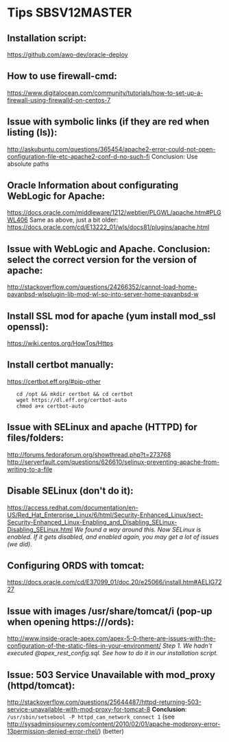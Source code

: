 # Tips SBSV12MASTER
## Installation script:
https://github.com/awo-dev/oracle-deploy

## How to use firewall-cmd:
https://www.digitalocean.com/community/tutorials/how-to-set-up-a-firewall-using-firewalld-on-centos-7

## Issue with symbolic links (if they are red when listing (ls)):
http://askubuntu.com/questions/365454/apache2-error-could-not-open-configuration-file-etc-apache2-conf-d-no-such-fi
   Conclusion: Use absolute paths

## Oracle Information about configurating WebLogic for Apache:
https://docs.oracle.com/middleware/1212/webtier/PLGWL/apache.htm#PLGWL406
Same as above, just a bit older:
https://docs.oracle.com/cd/E13222_01/wls/docs81/plugins/apache.html

## Issue with WebLogic and Apache. Conclusion: select the correct version for the version of apache:
http://stackoverflow.com/questions/24266352/cannot-load-home-pavanbsd-wlsplugin-lib-mod-wl-so-into-server-home-pavanbsd-w

## Install SSL mod for apache (yum install mod_ssl openssl):
https://wiki.centos.org/HowTos/Https

## Install certbot manually:
https://certbot.eff.org/#pip-other
```
   cd /opt && mkdir certbot && cd certbot
   wget https://dl.eff.org/certbot-auto
   chmod a+x certbot-auto
```


## Issue with SELinux and apache (HTTPD) for files/folders:
http://forums.fedoraforum.org/showthread.php?t=273768
http://serverfault.com/questions/626610/selinux-preventing-apache-from-writing-to-a-file

## Disable SELinux (don't do it):
https://access.redhat.com/documentation/en-US/Red_Hat_Enterprise_Linux/6/html/Security-Enhanced_Linux/sect-Security-Enhanced_Linux-Enabling_and_Disabling_SELinux-Disabling_SELinux.html
   _We found a way around this. Now SELinux is enabled. If it gets disabled, and enabled again, you may get a lot of issues (we did)._

## Configuring ORDS with tomcat:
https://docs.oracle.com/cd/E37099_01/doc.20/e25066/install.htm#AELIG7227

## Issue with images /usr/share/tomcat/i (pop-up when opening https://<host>/ords):
http://www.inside-oracle-apex.com/apex-5-0-there-are-issues-with-the-configuration-of-the-static-files-in-your-environment/
   _Step 1. We hadn't executed @apex_rest_config.sql. See how to do it in our installation script._

## Issue: 503 Service Unavailable with mod_proxy (httpd/tomcat):
http://stackoverflow.com/questions/25644487/httpd-returning-503-service-unavailable-with-mod-proxy-for-tomcat-8
	**Conclusion**: `/usr/sbin/setsebool -P httpd_can_network_connect 1`
   (see http://sysadminsjourney.com/content/2010/02/01/apache-modproxy-error-13permission-denied-error-rhel/) (better)